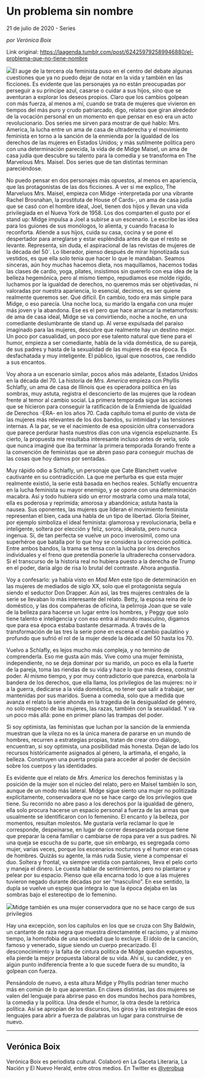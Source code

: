 # Un problema sin nombre



21 de julio de 2020 - Series

_por Verónica Boix_

Link original: https://laagenda.tumblr.com/post/624259792589946880/el-problema-que-no-tiene-nombre

![](https://64.media.tumblr.com/9a575fa6da9aad5ed3b2123e8171022b/81de1dc8139b08b9-2f/s500x750/a1ca17221590d4837b9d029656418a1ca049f853.jpg)El auge de la tercera ola feminista puso en el centro del debate algunas cuestiones que ya no puedo dejar de notar en la vida y también en las ficciones. Es evidente que las personajes ya no están preocupadas por perseguir a su príncipe azul, casarse o cuidar a sus hijos, sino que se aventuran a explorar los deseos propios. Claro que los cambios golpean con más fuerza, al menos a mí, cuando se trata de mujeres que vivieron en tiempos del más puro y crudo patriarcado, digo, relatos que giran alrededor de la vocación personal en un momento en que pensar en eso era un acto revolucionario. Dos series me sirven para mostrar de qué hablo: Mrs. America, la lucha entre un ama de casa de ultraderecha y el movimiento feminista en torno a la sanción de la enmienda por la igualdad de los derechos de las mujeres en Estados Unidos; y más sutilmente política pero con una determinación parecida, la vida de de Midge Maisel, un ama de casa judía que descubre su talento para la comedia y se transforma en The Marvelous Mrs. Maisel. Dos series que de tan distintas terminan pareciéndose. 

No puedo pensar en dos personajes más opuestos, al menos en apariencia, que las protagonistas de las dos ficciones. A ver si me explico, The Marveluos Mrs. Maisel, empieza con Midge -interpretada por una vibrante Rachel Brosnahan, la prostituta de House of Cards-, un ama de casa judía que se casó con el hombre ideal, Joel, tienen dos hijos y llevan una vida privilegiada en el Nueva York de 1958. Los dos comparten el gusto por el stand up: Midge impulsa a Joel a subirse a un escenario. Le escribe las idea para los guiones de sus monólogos, lo alienta, y cuando fracasa lo reconforta. Atiende a sus hijos, cuida su casa, cocina y se pone el despertador para arreglarse y estar espléndida antes de que el resto se levante. Representa, sin duda, el aspiracional de las revistas de mujeres de la década del 50´. Lo liberador, pienso después de mirar hipnotizada sus vestidos, es que ella solo tenia que hacer lo que le mandaban. Seamos sinceras, aún hoy muchas hacemos dieta, nos maquillamos, hacemos todas las clases de cardio, yoga, pilates, insistimos sin quererlo con esa idea de la belleza hegemónica, pero al mismo tiempo, repudiamos ese molde rígido, luchamos por la igualdad de derechos, no queremos más ser objetivadas, ni valoradas por nuestra apariencia, lo esencial, decimos, es ser quiene realmente queremos ser. Qué difícil. En cambio, todo era más simple para Midge, o eso parecía. Una noche loca, su marido la engaña con una mujer más joven y la abandona. Ese es el pero que hace arrancar la metamorfosis: de ama de casa ideal, Midge se va convirtiendo, noche a noche, en una comediante deslumbrante de stand up. Al verse expulsada del paraíso imaginado para las mujeres, descubre que realmente hay un destino mejor. Un poco por casualidad, un poco por ese talento natural que tiene para el humor, empieza a ser comediante, habla de la vida doméstica, de su pareja, de sus padres y hasta de la sexualidad de las mujeres de esa época. Es desfachatada y muy inteligente. El público, igual que nosotros, cae rendido a sus encantos.

Voy ahora a un escenario similar, pocos años más adelante, Estados Unidos en la década del 70. La historia de *Mrs. America* empieza con Phyllis Schlafly, un ama de casa de Illinois que es operadora política en las sombras, muy astuta, registra el desconcierto de las mujeres que la rodean frente al temor al cambio social. La primera temporada sigue las acciones que se hicieron para conseguir la ratificación de la Enmienda de Igualdad de Derechos -ERA- en los años 70. Cada capítulo toma el punto de vista de las mujeres más relevantes de los dos bandos, su intimidad y las tensiones internas. A la par, se ve el nacimiento de esa oposición ultra conservadora que parece perdurar hasta nuestros días con una vigencia espeluznante. Es cierto, la propuesta me resultaba interesante incluso antes de verla, solo que nunca imaginé que iba terminar la primera temporada llorando frente a la convención de feministas que se abren paso para conseguir muchas de las cosas que hoy damos por sentadas.


Muy rápido odio a Schlafly, un personaje que Cate Blanchett vuelve cautivante en su contradicción. La que me perturba es que esta mujer realmente existió, la serie está basada en hechos reales. Schlafly encuentra en la lucha feminista su mayor enemigo, y se opone con una determinación macabra. Así y todo hubiera sido un error mostrarla como una mala total, ella es poderosa y reprimida; amorosa y abandónica; astuta hasta la nausea. Sus oponentes, las mujeres que lideran el movimiento feminista representan el bien, cada una habla de un tipo de libertad. Gloria Steiner, por ejemplo simboliza el ideal feminista: glamorosa y revolucionaria, bella e inteligente, soltera por elección y feliz, sorora, idealista, pero nunca ingenua. Sí, de tan perfecta se vuelve un poco inverosímil, como una superhéroe que batalla por lo que hoy se considera la corrección política. Entre ambos bandos, la trama se tensa con la lucha por los derechos individuales y el freno que pretendía ponerle la ultraderecha conservadora. Si el transcurso de la historia real no hubiera puesto a la derecha de Trump en el poder, daría algo de risa lo brutal del contraste. Ahora angustia. 

Voy a confesarlo: ya había visto en *Mad Men* este tipo de determinación en las mujeres de mediados de siglo XX, solo que el protagonista seguía siendo el seductor Don Drapper. Aún así, las tres mujeres centrales de la serie se llevaban lo más interesante del relato. Betty, la esposa reina de lo doméstico, y las dos compañeras de oficina, la pelirroja Joan que se vale de la belleza para hacerse un lugar entre los hombres, y Peggy que solo tiene talento e inteligencia y con eso entra al mundo masculino, digamos que para esa época estaba bastante desarmada. A través de la transformación de las tres la serie pone en escena el cambio paulatino y profundo que sufrió el rol de la mujer desde la década del 50 hasta los 70. 


Vuelvo a Schlafly, es lejos mucho más compleja, y no termino de comprenderla. Eso me gusta aún más. Vive como una mujer feminista, independiente, no se deja dominar por su marido, un poco es ella la fuerte de la pareja, toma las riendas de su vida y hace lo que más desea, construir poder. Al mismo tiempo, y por muy contradictorio que parezca, enarbola la bandera de los derechos, que ella llama, los privilegios de las mujeres: no ir a la guerra, dedicarse a la vida doméstica, no tener que salir a trabajar, ser mantenidas por sus maridos. Suena a comedia, solo que a medida que avanza el relato la serie ahonda en la tragedia de la desigualdad de género, no solo respecto de las mujeres, las razas, también con la sexualidad. Y va un poco más allá: pone en primer plano las trampas del poder.


Si soy optimista, las feministas que luchan por la sanción de la enmienda muestran que la vileza no es la única manera de pararse en un mundo de hombres, recurren a estrategias propias, tratan de crear otro diálogo, encuentran, si soy optimista, una posibilidad más honesta. Dejan de lado los recursos históricamente asignados al género, la artimaña, el engaño, la belleza. Construyen una puerta propia para acceder al poder de decisión sobre los cuerpos y las identidades. 


Es evidente que el relato de *Mrs. America* los derechos feministas y la posición de la mujer son el núcleo del relato, pero en Maisel también lo son, aunque de un modo más lateral. Midge sigue siento una mujer no politizada explícitamente, conservadora que no se hace cargo de los privilegios que tiene. Su recorrido no abre paso a los derechos por la igualdad de género, ella solo procura hacerse un espacio personal a fuerza de las armas que usualmente se identificaron con lo femenino. El encanto y la belleza, por momentos, resultan molestos. Me gustaría verla reclamar lo que le corresponde, despeinarse, en lugar de correr desesperada porque tiene que preparar la cena familiar o cambiarse de ropa para ver a sus padres. Ni una queja se escucha de su parte, que sin embargo, es segregada como mujer, varias veces, porque los escenarios nocturnos y el humor eran cosas de hombres. Quizás su agente, la más ruda Susie, viene a compensar el duo. Soltera y frontal, va siempre vestida con pantalones, lleva el pelo corto y maneja el dinero. Le cuesta hablar de sentimientos, pero no plantarse y pelear por su espacio. Pienso que ella encarna todo lo que a las mujeres tuvieron negado durante décadas por ser “masculino”. En ese sentido, la dupla se vuelve un espejo que integra lo que la época dejaba en las sombras bajo el estereotipo de lo femenino.


![](https://64.media.tumblr.com/6b8a0710ba4500790ad6fd3d0ca023bb/81de1dc8139b08b9-9d/s500x750/39e5eabef7ea808e2d3739122c24ed80e5adbcdf.jpg)Midge también es una mujer conservadora que no se hace cargo de sus privilegios



Hay una excepción, son los capítulos en los que se cruza con Shy Baldwin, un cantante de raza negra que muestra directamente el racismo, y al mismo tiempo, la homofobia de una sociedad que lo excluye. El ídolo de la canción, famoso y venerado, sigue siendo un cuerpo precarizado. El desconocimiento y la falta de cintura política de Midge quedan expuestos, ella pierde la mejor propuesta laboral de su vida. Ahí sí, su candidez, y en algún punto indiferencia frente a lo que sucede fuera de su mundito, la golpean con fuerza. 


Pensándolo de nuevo, a esta altura Midge y Phyllis podrían tener mucho más en común de lo que aparentan. En claves distintas, las dos mujeres se valen del lenguaje para abrirse paso en dos mundos hechos para hombres, la comedia y la política. Una desde el humor, la otra desde la retórica política. Así se apropian de los discursos, los giros y las estrategias de esos lenguajes para abrir a fuerza de palabras un lugar para construirse de nuevo. 




---

Verónica Boix
-------------

Verónica Boix es periodista cultural. Colaboró en La Gaceta Literaria, La Nación y El Nuevo Herald, entre otros medios. En Twitter es [@verobua](https://twitter.com/verobua) 


